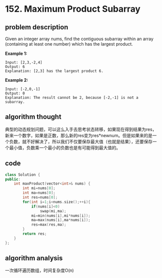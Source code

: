 # 152. Maximum Product Subarray

## problem description

Given an integer array nums, find the contiguous subarray within an array \(containing at least one number\) which has the largest product.

**Example 1:**

```text
Input: [2,3,-2,4]
Output: 6
Explanation: [2,3] has the largest product 6.
```

**Example 2:**

```text
Input: [-2,0,-1]
Output: 0
Explanation: The result cannot be 2, because [-2,-1] is not a subarray.
```

## algorithm thought

典型的动态规划问题，可以这么入手去思考状态转移，如果现在得到结果为res，新来一个数字，如果是正数，那么新的res变为res\*newnum。但是如果来的是一个负数，就不好解决了，所以我们不仅要保存最大值（也就是结果），还要保存一个最小值，负数乘一个最小的负数也是有可能得到最大值的。

## code

```cpp
class Solution {
public:
    int maxProduct(vector<int>& nums) {
        int mi=nums[0];
        int ma=nums[0];
        int res=nums[0];
        for(int i=1;i<nums.size();++i){
            if(nums[i]<0)
                swap(mi,ma);
            mi=min(nums[i],mi*nums[i]);
            ma=max(nums[i],ma*nums[i]);
            res=max(res,ma);
        }
        return res;
    }
};
```

## algorithm analysis

一次循环遍历数组，时间复杂度O\(n\)

